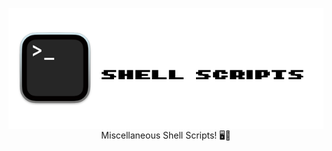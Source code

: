 <p align="center">
<img align="center" src="https://github.com/trevoedwards/ShellScripts/blob/main/0_logo.png" />
<br>
Miscellaneous Shell Scripts! 🖥️💾
</p>
